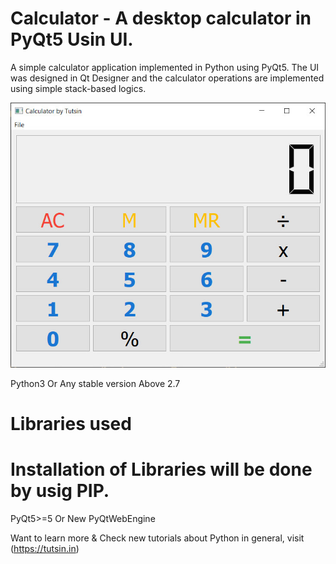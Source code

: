 # Calculator - A desktop calculator in PyQt5 Usin UI.

A simple calculator application implemented in Python using PyQt5. The UI was designed in Qt Designer and the 
calculator operations are implemented using simple stack-based logics.

![Calculator by Tutsin](screenshot-calculator.jpg)

Python3 Or Any stable version Above 2.7
# Libraries used
# Installation of Libraries will be done by usig PIP.
PyQt5>=5 Or New
PyQtWebEngine

 Want to learn more & Check new tutorials about
Python in general, visit (https://tutsin.in)

